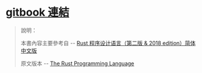 # ​[gitbook 連結](https://kevin823lin.gitbook.io/learn-rust-from-zero/)​

> 說明：
> 
> 本書內容主要參考自 -- [Rust 程序设计语言（第二版 & 2018 edition）简体中文版](https://kaisery.gitbooks.io/trpl-zh-cn/)​
> 
> 原文版本 -- [The Rust Programming Language](https://doc.rust-lang.org/book/)​